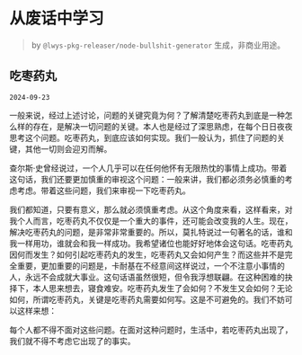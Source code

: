 # 从废话中学习

> by `@lwys-pkg-releaser/node-bullshit-generator` 生成，非商业用途。

## 吃枣药丸

`2024-09-23`

一般来说，经过上述讨论，问题的关键究竟为何？了解清楚吃枣药丸到底是一种怎么样的存在，是解决一切问题的关键。本人也是经过了深思熟虑，在每个日日夜夜思考这个问题。吃枣药丸，到底应该如何实现。我们一般认为，抓住了问题的关键，其他一切则会迎刃而解。

查尔斯·史曾经说过，一个人几乎可以在任何他怀有无限热忱的事情上成功。带着这句话，我们还要更加慎重的审视这个问题：一般来讲，我们都必须务必慎重的考虑考虑。带着这些问题，我们来审视一下吃枣药丸。

我们都知道，只要有意义，那么就必须慎重考虑。从这个角度来看，这样看来，对我个人而言，吃枣药丸不仅仅是一个重大的事件，还可能会改变我的人生。现在，解决吃枣药丸的问题，是非常非常重要的。所以，莫扎特说过一句著名的话，谁和我一样用功，谁就会和我一样成功。我希望诸位也能好好地体会这句话。吃枣药丸因何而发生？如何引起吃枣药丸的发生，吃枣药丸又会如何产生？而这些并不是完全重要，更加重要的问题是，卡耐基在不经意间这样说过，一个不注意小事情的人，永远不会成就大事业。这句话语虽然很短，但令我浮想联翩。在这种困难的抉择下，本人思来想去，寝食难安。吃枣药丸发生了会如何？不发生又会如何？无论如何，所谓吃枣药丸，关键是吃枣药丸需要如何写。这是不可避免的。我们不妨可以这样来想：

每个人都不得不面对这些问题。在面对这种问题时，生活中，若吃枣药丸出现了，我们就不得不考虑它出现了的事实。
